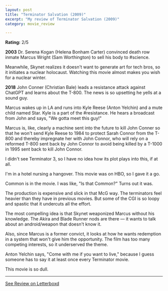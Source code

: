 ```yaml
---
layout: post
title: "Terminator Salvation (2009)"
excerpt: "My review of Terminator Salvation (2009)"
category: movie_review

---
```


**Rating:** 2/5

<b>2003</b>
Dr. Serena Kogan (Helena Bonham Carter) convinced death row inmate Marcus Wright (Sam Worthington) to sell his body to #science.

Meanwhile, Skynet realizes it doesn't want to generate art for tech bros, so it initiates a nuclear holocaust. Watching this movie almost makes you wish for a nuclear winter.

<b>2018</b>
John Conner (Christian Bale) leads a resistance attack against ChatGPT and learns about the T-800. The news is so upsetting he yells at a sound guy.

Marcus wakes up in LA and runs into Kyle Reese (Anton Yelchin) and a mute child named Star. Kyle is a part of the #resistance. He hears a broadcast from John and says, "We gotta meet this guy!"

Marcus is, like, clearly a machine sent into the future to kill John Conner so that he won't send Kyle Reese to 1984 to protect Sarah Connor from the T-800 and thereby impregnate her with John Connor, who will rely on a reformed T-800 sent back by John Connor to avoid being killed by a T-1000 in 1995 sent back to kill John Connor.

I didn't see Terminator 3, so I have no idea how its plot plays into this, if at all.

I'm in a hotel nursing a hangover. This movie was on HBO, so I gave it a go.

Common is in the movie. I was like, "Is that Common?" Turns out it was.

The production is expensive and slick in that McG way. The terminators feel heavier than they have in previous movies. But some of the CGI is so loopy and spastic that it undercuts all the effort.

The most compelling idea is that Skynet weaponized Marcus without his knowledge. The Akira and Blade Runner nods are there — it wants to talk about an android/weapon that doesn't know it.

Also, since Marcus is a former convict, it looks at how he wants redemption in a system that won't give him the opportunity. The film has too many competing interests, so it underserved the theme.

Anton Yelchin says, "Come with me if you want to live," because I guess someone has to say it at least once every Terminator movie. 

This movie is so dull.

<hr>

[See Review on Letterboxd](https://boxd.it/6jqoRT)
